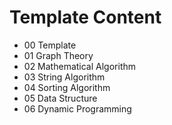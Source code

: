 # Template Content
- 00 Template
- 01 Graph Theory
- 02 Mathematical Algorithm
- 03 String Algorithm
- 04 Sorting Algorithm
- 05 Data Structure
- 06 Dynamic Programming
